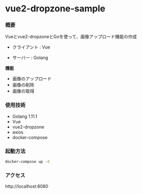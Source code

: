# vue2-dropzone-sample

### 概要

Vueとvue2-dropzoneとGoを使って、画像アップロード機能の作成

- クライアント : Vue

- サーバー : Golang

**機能**
- 画像のアップロード
- 画像の削除
- 画像の取得

### 使用技術

- Golang 1.11.1 
- Vue
- vue2-dropzone
- axios
- docker-compose

### 起動方法

```bash
docker-compose up -d
```

### アクセス

http://localhost:8080
